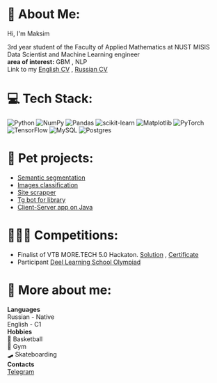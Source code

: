 # 💫 About Me:
Hi, I'm Maksim

3rd year student of the Faculty of Applied Mathematics at NUST MISIS<br> Data Scientist and Machine Learning engineer
<br>**area of ​​interest:** GBM , NLP
<br>Link to my [English CV](https://docs.google.com/document/d/1rYLPR9Ad8316_Ms3z7ouy5c9yB3l-MHYwboOkGZcORY/edit?usp=sharing) , [Russian CV](https://docs.google.com/document/d/1DmP_CRlUQZsToQ-kIWFq21GlYf7HeNC-1JTJU7dt108)


# 💻 Tech Stack:
![Python](https://img.shields.io/badge/python-3670A0?style=for-the-badge&logo=python&logoColor=ffdd54) ![NumPy](https://img.shields.io/badge/numpy-%23013243.svg?style=for-the-badge&logo=numpy&logoColor=white) ![Pandas](https://img.shields.io/badge/pandas-%23150458.svg?style=for-the-badge&logo=pandas&logoColor=white) ![scikit-learn](https://img.shields.io/badge/scikit--learn-%23F7931E.svg?style=for-the-badge&logo=scikit-learn&logoColor=white) ![Matplotlib](https://img.shields.io/badge/Matplotlib-%23ffffff.svg?style=for-the-badge&logo=Matplotlib&logoColor=black) ![PyTorch](https://img.shields.io/badge/PyTorch-%23EE4C2C.svg?style=for-the-badge&logo=PyTorch&logoColor=white) ![TensorFlow](https://img.shields.io/badge/TensorFlow-%23FF6F00.svg?style=for-the-badge&logo=TensorFlow&logoColor=white) ![MySQL](https://img.shields.io/badge/mysql-%2300000f.svg?style=for-the-badge&logo=mysql&logoColor=white) ![Postgres](https://img.shields.io/badge/postgres-%23316192.svg?style=for-the-badge&logo=postgresql&logoColor=white) 
# 🐇 Pet projects: 
* [Semantic segmentation](https://github.com/maksimlitvinov39kg/DS-ML-Projects/tree/main/Segmenatation)
* [Images classification](https://github.com/maksimlitvinov39kg/DS-ML-Projects/tree/main/Image%20Classification)
* [Site scrapper](https://github.com/maksimlitvinov39kg/sber_scrapper)
* [Tg bot for library](https://github.com/maksimlitvinov39kg/tgbot/tree/main)
* [Client-Server app on Java](https://github.com/maksimlitvinov39kg/courseprog)

# 👨🏼‍💻 Competitions:
* Finalist of VTB MORE.TECH 5.0 Hackaton. [Solution](https://github.com/dkshi/more-tech-miSUS) , [Certificate](https://drive.google.com/file/d/1Hp_GLbDBlZdsPxjp3KSBd_RA-Oy9bKdE/view?usp=sharing)
* Participant [Deel Learning School Olympiad](https://dls.samcs.ru/olympics)
# 👀 More about me:
**Languages**
  <br>Russian - Native
  <br>English - C1
  <br>
  **Hobbies**
  <br> 🏀 Basketball
  <br> 💪 Gym
  <br> 🛹 Skateboarding
  <br>
  **Contacts** 
  <br> [Telegram](https://t.me/ykmaksim)
  
